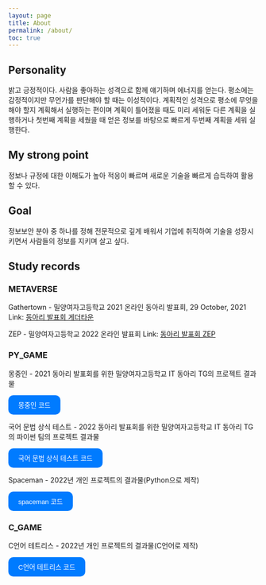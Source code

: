 ```yaml
---
layout: page
title: About
permalink: /about/
toc: true
---
```


## Personality
밝고 긍정적이다. 사람을 좋아하는 성격으로 함께 얘기하며 에너지를 얻는다. 평소에는 감정적이지만 무언가를 판단해야 할 때는 이성적이다. 계획적인 성격으로 평소에 무엇을 해야 할지 계획해서 실행하는 편이며 계획이 틀어졌을 때도 미리 세워둔 다른 계획을 실행하거나 첫번째 계획을 세웠을 때 얻은 정보를 바탕으로 빠르게 두번째 계획을 세워 실행한다.

## My strong point
정보나 규정에 대한 이해도가 높아 적응이 빠르며 새로운 기술을 빠르게 습득하여 활용할 수 있다.

## Goal
정보보안 분야 중 하나를 정해 전문적으로 깊게 배워서 기업에 취직하여 기술을 성장시키면서 사람들의 정보를 지키며 살고 싶다.

## Study records

### METAVERSE
Gathertown - 밀양여자고등학교 2021 온라인 동아리 발표회, 29 October, 2021
Link: [동아리 발표회 게더타운](https://app.gather.town/app/m1IjXwS67BeHLlDV/TG-Technology%20Growth)

ZEP - 밀양여자고등학교 2022 온라인 발표회
Link: [동아리 발표회 ZEP](https://zep.us/play/24JvZV)

### PY_GAME
몽중인 - 2021 동아리 발표회를 위한 밀양여자고등학교 IT 동아리 TG의 프로젝트 결과물
<div>
  <button id="toggle-button1">몽중인 코드</button>
  <pre id="code-block" style="display: none;">
    <code>
// 여기에 spaceman 코드를 작성하세요
pygame 뭐시기뭐시기
console.log('Hello, spaceman!');
    </code>
  </pre>
</div>
<style>
  #toggle-button1 {
    border-radius: 10px; /* 모서리를 둥글게 */
    padding: 10px 20px; /* 버튼 크기 조절 */
    background-color: #007bff; /* 버튼 배경색 */
    color: white; /* 텍스트 색 */
    border: none; /* 버튼 테두리 제거 */
    cursor: pointer; /* 마우스를 올리면 포인터 표시 */
  }
  #toggle-button1:hover {
    background-color: #0056b3; /* 마우스를 올렸을 때 색상 */
  }
  #code-block {
    background-color: #93B6F9;
    padding: 10px;
    border: 1px solid #ccc;
    border-radius: 5px;
    font-family: monospace;
  }
</style>
<script>
  document.getElementById('toggle-button1').addEventListener('click', function () {
    const codeBlock = document.getElementById('code-block');
    if (codeBlock.style.display === 'none' || codeBlock.style.display === '') {
      codeBlock.style.display = 'block';
    } else {
      codeBlock.style.display = 'none';
    }
  });
</script>

국어 문법 상식 테스트 - 2022 동아리 발표회를 위한 밀양여자고등학교 IT 동아리 TG의 파이썬 팀의 프로젝트 결과물
<div>
  <button id="toggle-button2">국어 문법 상식 테스트 코드</button>
  <pre id="code-block" style="display: none;">
    <code>
// 여기에 spaceman 코드를 작성하세요
pygame 뭐시기뭐시기
console.log('Hello, spaceman!');
    </code>
  </pre>
</div>
<style>
  #toggle-button2 {
    border-radius: 10px; /* 모서리를 둥글게 */
    padding: 10px 20px; /* 버튼 크기 조절 */
    background-color: #007bff; /* 버튼 배경색 */
    color: white; /* 텍스트 색 */
    border: none; /* 버튼 테두리 제거 */
    cursor: pointer; /* 마우스를 올리면 포인터 표시 */
  }
  #toggle-button2:hover {
    background-color: #0056b3; /* 마우스를 올렸을 때 색상 */
  }
  #code-block {
    background-color: #93B6F9;
    padding: 10px;
    border: 1px solid #ccc;
    border-radius: 5px;
    font-family: monospace;
  }
</style>
<script>
  document.getElementById('toggle-button2').addEventListener('click', function () {
    const codeBlock = document.getElementById('code-block');
    if (codeBlock.style.display === 'none' || codeBlock.style.display === '') {
      codeBlock.style.display = 'block';
    } else {
      codeBlock.style.display = 'none';
    }
  });
</script>

Spaceman - 2022년 개인 프로젝트의 결과물(Python으로 제작)
<div>
  <button id="toggle-button3">spaceman 코드</button>
  <pre id="code-block" style="display: none;">
    <code>
// 여기에 spaceman 코드를 작성하세요
pygame 뭐시기뭐시기
console.log('Hello, spaceman!');
    </code>
  </pre>
</div>
<style>
  #toggle-button3 {
    border-radius: 10px; /* 모서리를 둥글게 */
    padding: 10px 20px; /* 버튼 크기 조절 */
    background-color: #007bff; /* 버튼 배경색 */
    color: white; /* 텍스트 색 */
    border: none; /* 버튼 테두리 제거 */
    cursor: pointer; /* 마우스를 올리면 포인터 표시 */
  }
  #toggle-button3:hover {
    background-color: #0056b3; /* 마우스를 올렸을 때 색상 */
  }
  #code-block {
    background-color: #93B6F9;
    padding: 10px;
    border: 1px solid #ccc;
    border-radius: 5px;
    font-family: monospace;
  }
</style>
<script>
  document.getElementById('toggle-button3').addEventListener('click', function () {
    const codeBlock = document.getElementById('code-block');
    if (codeBlock.style.display === 'none' || codeBlock.style.display === '') {
      codeBlock.style.display = 'block';
    } else {
      codeBlock.style.display = 'none';
    }
  });
</script>

### C_GAME
C언어 테트리스 - 2022년 개인 프로젝트의 결과물(C언어로 제작)
<div>
  <button id="toggle-button4">C언어 테트리스 코드</button>
  <pre id="code-block" style="display: none;">
    <code>
// 여기에 spaceman 코드를 작성하세요
pygame 뭐시기뭐시기
console.log('Hello, spaceman!');
    </code>
  </pre>
</div>
<style>
  #toggle-button4 {
    border-radius: 10px; /* 모서리를 둥글게 */
    padding: 10px 20px; /* 버튼 크기 조절 */
    background-color: #007bff; /* 버튼 배경색 */
    color: white; /* 텍스트 색 */
    border: none; /* 버튼 테두리 제거 */
    cursor: pointer; /* 마우스를 올리면 포인터 표시 */
  }
  #toggle-button4:hover {
    background-color: #0056b3; /* 마우스를 올렸을 때 색상 */
  }
  #code-block {
    background-color: #93B6F9;
    padding: 10px;
    border: 1px solid #ccc;
    border-radius: 5px;
    font-family: monospace;
  }
</style>
<script>
  document.getElementById('toggle-button4').addEventListener('click', function () {
    const codeBlock = document.getElementById('code-block');
    if (codeBlock.style.display === 'none' || codeBlock.style.display === '') {
      codeBlock.style.display = 'block';
    } else {
      codeBlock.style.display = 'none';
    }
  });
</script>
